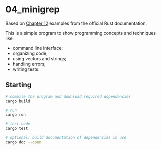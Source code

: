 # 04_minigrep

Based on [Chapter 12](https://doc.rust-lang.org/stable/book/ch12-00-an-io-project.html) examples from the official Rust documentation.

This is a simple program to show programming concepts and techniques like:
  - command line interface;
  - organizing code;
  - using vectors and strings;
  - handling errors;
  - writing tests.

## Starting

```bash
# compile the program and download required dependencies
cargo build

# run
cargo run

# test code
cargo test

# optional: build documentation of dependencies in use
cargo doc --open
```
